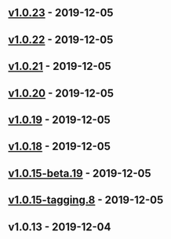 <a name="v1.0.23"></a>
## [v1.0.23] - 2019-12-05

<a name="v1.0.22"></a>
## [v1.0.22] - 2019-12-05

<a name="v1.0.21"></a>
## [v1.0.21] - 2019-12-05

<a name="v1.0.20"></a>
## [v1.0.20] - 2019-12-05

<a name="v1.0.19"></a>
## [v1.0.19] - 2019-12-05

<a name="v1.0.18"></a>
## [v1.0.18] - 2019-12-05

<a name="v1.0.15-beta.19"></a>
## [v1.0.15-beta.19] - 2019-12-05

<a name="v1.0.15-tagging.8"></a>
## [v1.0.15-tagging.8] - 2019-12-05

<a name="v1.0.13"></a>
## v1.0.13 - 2019-12-04


[v1.0.23]: https://github.com/StanleyGoldman/GitHubActionsMSBuildLogger/compare/v1.0.22...v1.0.23
[v1.0.22]: https://github.com/StanleyGoldman/GitHubActionsMSBuildLogger/compare/v1.0.21...v1.0.22
[v1.0.21]: https://github.com/StanleyGoldman/GitHubActionsMSBuildLogger/compare/v1.0.20...v1.0.21
[v1.0.20]: https://github.com/StanleyGoldman/GitHubActionsMSBuildLogger/compare/v1.0.19...v1.0.20
[v1.0.19]: https://github.com/StanleyGoldman/GitHubActionsMSBuildLogger/compare/v1.0.18...v1.0.19
[v1.0.18]: https://github.com/StanleyGoldman/GitHubActionsMSBuildLogger/compare/v1.0.15-beta.19...v1.0.18
[v1.0.15-beta.19]: https://github.com/StanleyGoldman/GitHubActionsMSBuildLogger/compare/v1.0.15-tagging.8...v1.0.15-beta.19
[v1.0.15-tagging.8]: https://github.com/StanleyGoldman/GitHubActionsMSBuildLogger/compare/v1.0.13...v1.0.15-tagging.8

